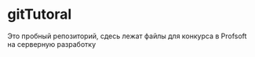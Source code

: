 # gitTutoral
Это пробный репозиторий, сдесь лежат файлы для конкурса в Profsoft на серверную разработку
